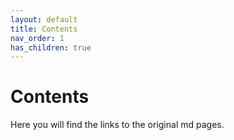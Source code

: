 ```yaml
---
layout: default
title: Contents
nav_order: 1
has_children: true
---
```


# Contents

Here you will find the links to the original md pages.
